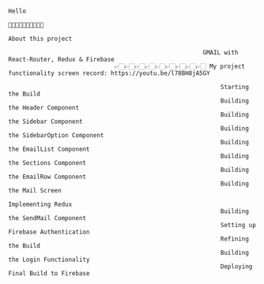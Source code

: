                                                                             Hello
                                                                         👋🏻👋🏻👋🏻👋🏻👋🏻
                                                                      About this project
                                                                      
                                                           GMAIL with React-Router, Redux & Firebase
                                  👉🏻👉🏻👉🏻👉🏻👉🏻👉🏻👉🏻👉🏻👉🏻 My project functionality screen record: https://youtu.be/l78BH8jA5GY
                                                                
                                                                Starting the Build
                                                                Building the Header Component
                                                                Building the Sidebar Component
                                                                Building the SidebarOption Component
                                                                Building the EmailList Component
                                                                Building the Sections Component
                                                                Building the EmailRow Component
                                                                Building the Mail Screen
                                                                Implementing Redux
                                                                Building the SendMail Component
                                                                Setting up Firebase Authentication
                                                                Refining the Build
                                                                Building the Login Functionality
                                                                Deploying Final Build to Firebase
                                                                
                                                                
